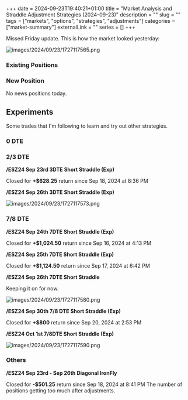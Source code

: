 +++ 
date = 2024-09-23T19:40:21+01:00
title = "Market Analysis and Straddle Adjustment Strategies (2024-09-23)"
description = ""
slug = ""
tags = ["markets", "options", "strategies", "adjustments"]
categories = ["market-summary"]
externalLink = ""
series = []
+++

Missed Friday update. This is how the market looked yesterday:

![images/2024/09/23/1727117565.png](/images/2024/09/23/1727117565.png)

### Existing Positions

### New Position

No news positions today.

## Experiments

Some trades that I'm following to learn and try out other strategies.

### 0 DTE


### 2/3 DTE

**/ESZ24 Sep 23rd 3DTE Short Straddle (Exp)**

Closed for **+$628.25** return since Sep 18, 2024 at 8:36 PM

**/ESZ24 Sep 26th 3DTE Short Straddle (Exp)**

![images/2024/09/23/1727117573.png](/images/2024/09/23/1727117573.png)

### 7/8 DTE

**/ESZ24 Sep 24th 7DTE Short Straddle (Exp)**

Closed for **+$1,024.50** return since Sep 16, 2024 at 4:13 PM

**/ESZ24 Sep 25th 7DTE Short Straddle (Exp)**

Closed for **+$1,124.50** return since Sep 17, 2024 at 6:42 PM

**/ESZ24 Sep 26th 7DTE Short Straddle**

Keeping it on for now. 

![images/2024/09/23/1727117580.png](/images/2024/09/23/1727117580.png)

**/ESZ24 Sep 30th 7/8 DTE Short Straddle (Exp)**

Closed for **+$800** return since Sep 20, 2024 at 2:53 PM

**/ESZ24 Oct 1st 7/8DTE Short Straddle (Exp)**

![images/2024/09/23/1727117590.png](/images/2024/09/23/1727117590.png)

### Others

**/ESZ24 Sep 23rd - Sep 26th Diagonal IronFly**

Closed for **-$501.25** return since Sep 18, 2024 at 8:41 PM
The number of positions getting too much after adjustments.
